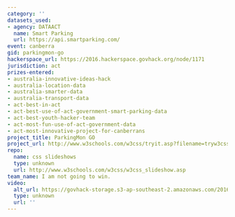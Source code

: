 ```yaml
---
category: ''
datasets_used:
- agency: DATAACT
  name: Smart Parking
  url: https://api.smartparking.com/
event: canberra
gid: parkingmon-go
hackerspace_url: https://2016.hackerspace.govhack.org/node/1171
jurisdiction: act
prizes-entered:
- australia-innovative-ideas-hack
- australia-location-data
- australia-smarter-data
- australia-transport-data
- act-best-in-act
- act-best-use-of-act-government-smart-parking-data
- act-best-youth-hacker-team
- act-most-fun-use-of-act-government-data
- act-most-innovative-project-for-canberrans
project_title: ParkingMon GO
project_url: http://www.w3schools.com/w3css/tryit.asp?filename=tryw3css_slideshow_self
repo:
  name: css slideshows
  type: unknown
  url: http://www.w3schools.com/w3css/w3css_slideshow.asp
team_name: I am not going to win.
video:
  alt_url: https://govhack-storage.s3-ap-southeast-2.amazonaws.com/2016/GovHack.mp4
  type: unknown
  url: ''
---
```


